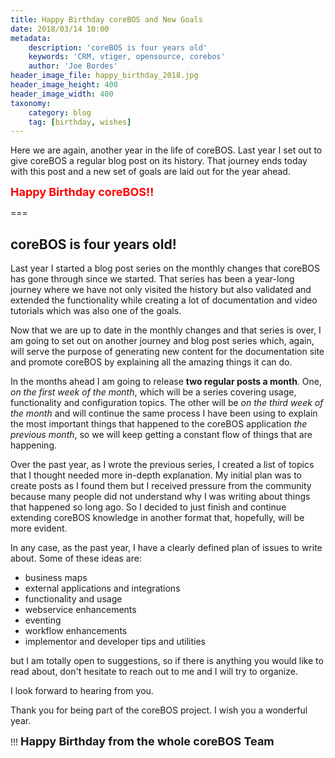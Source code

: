 ```yaml
---
title: Happy Birthday coreBOS and New Goals
date: 2018/03/14 10:00
metadata:
    description: 'coreBOS is four years old'
    keywords: 'CRM, vtiger, opensource, corebos'
    author: 'Joe Bordes'
header_image_file: happy_birthday_2018.jpg
header_image_height: 400
header_image_width: 400
taxonomy:
    category: blog
    tag: [birthday, wishes]
---
```


Here we are again, another year in the life of coreBOS. Last year I set out to give coreBOS a regular blog post on its history. That journey ends today with this post and a new set of goals are laid out for the year ahead.

**<span style="font-size:large;color:red;">Happy Birthday coreBOS!!</span>**

===

## coreBOS is four years old!

Last year I started a blog post series on the monthly changes that coreBOS has gone through since we started. That series has been a year-long journey where we have not only visited the history but also validated and extended the functionality while creating a lot of documentation and video tutorials which was also one of the goals.

Now that we are up to date in the monthly changes and that series is over, I am going to set out on another journey and blog post series which, again, will serve the purpose of generating new content for the documentation site and promote coreBOS by explaining all the amazing things it can do.

In the months ahead I am going to release **two regular posts a month**. One, _on the first week of the month_, which will be a series covering usage, functionality and configuration topics. The other will be _on the third week of the month_ and will continue the same process I have been using to explain the most important things that happened to the coreBOS application _the previous month_, so we will keep getting a constant flow of things that are happening.

Over the past year, as I wrote the previous series, I created a list of topics that I thought needed more in-depth explanation. My initial plan was to create posts as I found them but I received pressure from the community because many people did not understand why I was writing about things that happened so long ago. So I decided to just finish and continue extending coreBOS knowledge in another format that, hopefully, will be more evident.

In any case, as the past year, I have a clearly defined plan of issues to write about. Some of these ideas are:

 - business maps
 - external applications and integrations
 - functionality and usage
 - webservice enhancements
 - eventing
 - workflow enhancements
 - implementor and developer tips and utilities

but I am totally open to suggestions, so if there is anything you would like to read about, don't hesitate to reach out to me and I will try to organize.

I look forward to hearing from you.

Thank you for being part of the coreBOS project. I wish you a wonderful year.

 !!! **<span style="font-size:large">Happy Birthday from the whole coreBOS Team</span>**